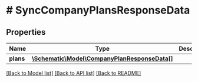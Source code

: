 # # SyncCompanyPlansResponseData

## Properties

Name | Type | Description | Notes
------------ | ------------- | ------------- | -------------
**plans** | [**\Schematic\Model\CompanyPlanResponseData[]**](CompanyPlanResponseData.md) |  |

[[Back to Model list]](../../README.md#models) [[Back to API list]](../../README.md#endpoints) [[Back to README]](../../README.md)

